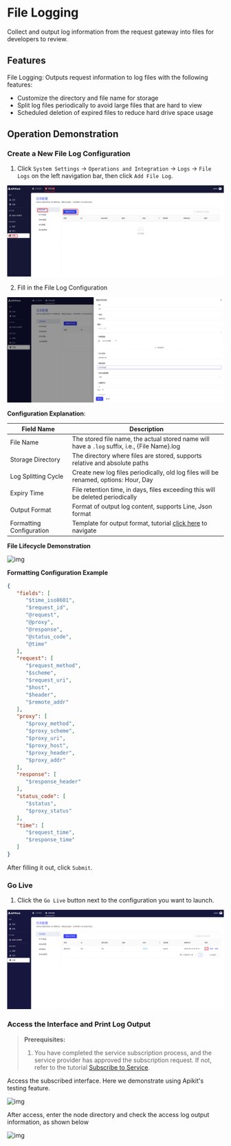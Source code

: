 # File Logging

Collect and output log information from the request gateway into files for developers to review.

## Features

File Logging: Outputs request information to log files with the following features:

* Customize the directory and file name for storage
* Split log files periodically to avoid large files that are hard to view
* Scheduled deletion of expired files to reduce hard drive space usage

## Operation Demonstration

### Create a New File Log Configuration

1. Click `System Settings` -> `Operations and Integration` -> `Logs` -> `File Logs` on the left navigation bar, then click `Add File Log`.

![](images/2024-08-14/e3179cdf3f75ff815697f271fd21cebe598b5c1a473be9668acd35c15b27cfca.png)  

2. Fill in the File Log Configuration

![](images/2024-08-14/1e89c4f712e14377b15a86680c90626f590e9a3dca1cf74d71f106303249788c.png)  

**Configuration Explanation**:

| Field Name   | Description                                                   |
| ------------ | ------------------------------------------------------------- |
| File Name    | The stored file name, the actual stored name will have a `.log` suffix, i.e., \{File Name\}.log |
| Storage Directory | The directory where files are stored, supports relative and absolute paths |
| Log Splitting Cycle | Create new log files periodically, old log files will be renamed, options: Hour, Day |
| Expiry Time  | File retention time, in days, files exceeding this will be deleted periodically |
| Output Format | Format of output log content, supports Line, Json format    |
| Formatting Configuration | Template for output format, tutorial [click here](https://help.apinto.com/docs/formatter) to navigate |

**File Lifecycle Demonstration**

![img](http://data.eolinker.com/course/tgLQMA27ce951803c9e4c6ab3c82a899863c86f86624e01.png)

**Formatting Configuration Example**

```json
{
   "fields": [
      "$time_iso8601",
      "$request_id",
      "@request",
      "@proxy",
      "@response",
      "@status_code",
      "@time"
   ],
   "request": [
      "$request_method",
      "$scheme",
      "$request_uri",
      "$host",
      "$header",
      "$remote_addr"
   ],
   "proxy": [
      "$proxy_method",
      "$proxy_scheme",
      "$proxy_uri",
      "$proxy_host",
      "$proxy_header",
      "$proxy_addr"
   ],
   "response": [
      "$response_header"
   ],
   "status_code": [
      "$status",
      "$proxy_status"
   ],
   "time": [
      "$request_time",
      "$response_time"
   ]
}
```

After filling it out, click `Submit`.

### Go Live

1. Click the `Go Live` button next to the configuration you want to launch.

![](images/2024-08-14/09046b548e25f27fa9be3a11bb4202273229146304828187ecc9136213af96b8.png)  

### Access the Interface and Print Log Output

> **Prerequisites:**
>
> 1. You have completed the service subscription process, and the service provider has approved the subscription request. If not, refer to the tutorial [Subscribe to Service](../../../quick/suberscriber/subscribe.md).

Access the subscribed interface. Here we demonstrate using Apikit's testing feature.

![img](http://data.eolinker.com/course/l2sHmd3600aeebb248a48629498f4a0ab9e2529ac1e3587.png)

After access, enter the node directory and check the access log output information, as shown below

![img](http://data.eolinker.com/course/d5ryFin9e200c902beea742b311944041249ce19732bb28.png)